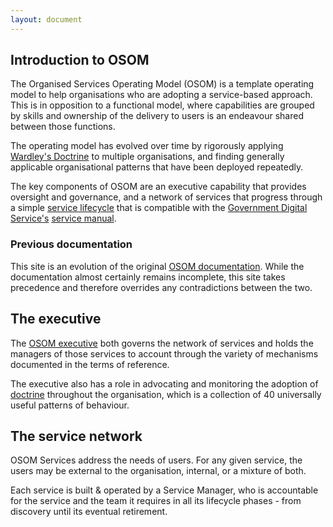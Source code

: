 ```yaml
---
layout: document
---
```


## Introduction to OSOM

The Organised Services Operating Model (OSOM) is a template operating
model to help organisations who are adopting a service-based
approach. This is in opposition to a functional model, where
capabilities are grouped by skills and ownership of the delivery to
users is an endeavour shared between those functions.

The operating model has evolved over time by rigorously applying [Wardley's
Doctrine](/doctrine) to multiple organisations, and finding generally
applicable organisational patterns that have been deployed repeatedly.

The key components of OSOM are an executive capability that provides oversight and governance, and a network of services that progress through a simple
[service lifecycle](/lifecycle) that is compatible with the [Government
Digital Service's](https://www.gov.uk/government/organisations/government-digital-service) [service manual](https://www.gov.uk/service-manual).

### Previous documentation

This site is an evolution of the original [OSOM
documentation](http://stance.consulting/osom/). While the
documentation almost certainly remains incomplete, this site takes
precedence and therefore overrides any contradictions between the two.

## The executive

The [OSOM executive](/executive) both governs the network of services
and holds the managers of those services to account through the
variety of mechanisms documented in the terms of reference.

The executive also has a role in advocating and monitoring the
adoption of [doctrine](/doctrine) throughout the organisation, which is a
collection of 40 universally useful patterns of behaviour.

## The service network

OSOM Services address the needs of users. For any given service, the
users may be external to the organisation, internal, or a mixture of
both.

Each service is built & operated by a Service Manager, who is
accountable for the service and the team it requires in all its
lifecycle phases - from discovery until its eventual retirement.

